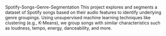 Spotify-Songs-Genre-Segmentation
This project explores and segments a dataset of Spotify songs based on their audio features to identify underlying genre groupings. Using unsupervised machine learning techniques like clustering (e.g., K-Means), we group songs with similar characteristics such as loudness, tempo, energy, danceability, and more.
